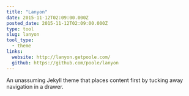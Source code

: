 ```yaml
---
title: "Lanyon"
date: 2015-11-12T02:09:00.000Z
posted_date: 2015-11-12T02:09:00.000Z
type: tool
slug: lanyon
tool_type: 
  - theme
links:
  website: http://lanyon.getpoole.com/
  github: https://github.com/poole/lanyon  
---
```

An unassuming Jekyll theme that places content first by tucking away navigation in a drawer.




